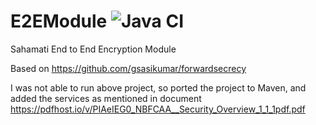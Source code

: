 # E2EModule ![Java CI](https://github.com/ankitiitb1069/E2EModule/workflows/Java%20CI/badge.svg?branch=master)
Sahamati End to End Encryption Module

Based on https://github.com/gsasikumar/forwardsecrecy

I was not able to run above project, so ported the project to Maven, and added the services as mentioned in document https://pdfhost.io/v/PIAeIEG0_NBFCAA__Security_Overview_1_1_1pdf.pdf
 
